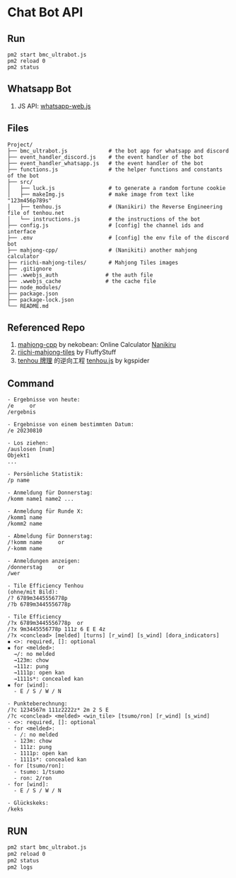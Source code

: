 # Chat Bot API

## Run
```
pm2 start bmc_ultrabot.js
pm2 reload 0
pm2 status
```

## Whatsapp Bot
1. JS API: [whatsapp-web.js](https://wwebjs.dev/guide/#installation)

## Files
```
Project/
├── bmc_ultrabot.js             # the bot app for whatsapp and discord
├── event_handler_discord.js    # the event handler of the bot
├── event_handler_whatsapp.js   # the event handler of the bot
├── functions.js                # the helper functions and constants of the bot
├── src/                        
│   ├── luck.js                 # to generate a random fortune cookie
│   ├── makeImg.js              # make image from text like "123m456p789s"
│   ├── tenhou.js               # (Nanikiri) the Reverse Engineering file of tenhou.net
│   └── instructions.js         # the instructions of the bot  
├── config.js                   # [config] the channel ids and interface
├── .env                        # [config] the env file of the discord bot
├── mahjong-cpp/                # (Nanikiti) another mahjong calculator
├── riichi-mahjong-tiles/       # Mahjong Tiles images
├── .gitignore
├── .wwebjs_auth               # the auth file 
├── .wwebjs_cache              # the cache file 
├── node_modules/              
├── package.json               
├── package-lock.json
└── README.md
```

## Referenced Repo
1. [mahjong-cpp](https://github.com/nekobean/mahjong-cpp) by nekobean: Online Calculator [Nanikiru](https://pystyle.info/apps/mahjong-nanikiru-simulator/)
2. [riichi-mahjong-tiles](https://github.com/FluffyStuff/riichi-mahjong-tiles) by FluffyStuff
3. [tenhou 牌理](https://tenhou.net/2/) 的逆向工程 [tenhou.js](https://github.com/kgspider/crawler/tree/main/tenhou_net) by kgspider

## Command
```
- Ergebnisse von heute:
/e     or 
/ergebnis

- Ergebnisse von einem bestimmten Datum:
/e 20230810

- Los ziehen:
/auslosen [num]
Objekt1
...

- Persönliche Statistik:
/p name

- Anmeldung für Donnerstag:
/komm name1 name2 ... 

- Anmeldung für Runde X:
/komm1 name
/komm2 name

- Abmeldung für Donnerstag:
/!komm name     or
/-komm name 

- Anmeldungen anzeigen:
/donnerstag     or
/wer

- Tile Efficiency Tenhou 
(ohne/mit Bild):
/? 6789m3445556778p
/?b 6789m3445556778p

- Tile Efficiency
/?x 6789m3445556778p  or  
/?x 9m3445556778p 111z 6 E E 4z
/?x <conclead> [melded] [turns] [r_wind] [s_wind] [dora_indicators]
▪ <>: required, []: optional
▪ for <melded>:
  →/: no melded
  →123m: chow
  →111z: pung 
  →1111p: open kan
  →1111s*: concealed kan
▪ for [wind]:
  - E / S / W / N

- Punkteberechnung:
/?c 1234567m 111z2222z* 2m 2 S E
/?c <conclead> <melded> <win_tile> [tsumo/ron] [r_wind] [s_wind]        
· <>: required, []: optional
· for <melded>:
  - /: no melded
  - 123m: chow
  - 111z: pung 
  - 1111p: open kan
  - 1111s*: concealed kan
· for [tsumo/ron]:
  - tsumo: 1/tsumo
  - ron: 2/ron 
· for [wind]:
  - E / S / W / N

- Glückskeks:
/keks
```


## RUN
```bash
pm2 start bmc_ultrabot.js
pm2 reload 0
pm2 status
pm2 logs
```